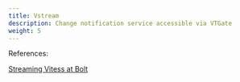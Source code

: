 ```yaml
---
title: Vstream
description: Change notification service accessible via VTGate
weight: 5
---
```


References:

[Streaming Vitess at Bolt](https://medium.com/bolt-labs/streaming-vitess-at-bolt-f8ea93211c3f)
